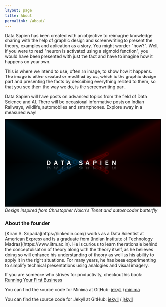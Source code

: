 ```yaml
---
layout: page
title: About
permalink: /about/
---
```

Data Sapien has been created with an objective to reimagine knowledge sharing with the help of graphic design and screenwriting to present the theory, examples and aplication as a story. You might wonder "how?". Well, if you were to read "neuron is activated using a sigmoid function", you would have been presented with just the fact and have to imagine how it happens on your own. 

This is where we intend to use, often an image, to show how it happens. The image is either created or modified by us, which is the graphic design part and presenting the facts by describing everything related to them, so that you see them the way we do, is the screenwriting part.

Data Sapien will have posts on advanced topics from the field of Data Science and AI. There will be occasional informative posts on Indian Railways, wildlife, automobiles and smartphones. Explore away in a measured way! 


![Data Sapien logo](/assets/logo.png)
*Design inspired from Christopher Nolan's Tenet and autoencoder butterfly*
<br>

<h3> About the founder </h3>
[Kiran S. Sripada](https://linkedin.com/) works as a Data Scientist at American Express and is a graduate from [Indian Institute of Technology Madras](https://www.iitm.ac.in). He is curious to learn the rationale behind the conceptulisation of theory along with the theory itself, as he believes doing so will enhance his understanding of theory as well as his ability to apply it in the right situations. For many years, he has been experimenting to simplify technical presentations using analogies and visual imagery.

If you are someone who strives for productivity, checkout his book:
<br>[Running Your First Business](/running-your-first-business/)

You can find the source code for Minima at GitHub:
[jekyll][jekyll-organization] /
[minima](https://github.com/jekyll/minima)

You can find the source code for Jekyll at GitHub:
[jekyll][jekyll-organization] /
[jekyll](https://github.com/jekyll/jekyll)


[jekyll-organization]: https://github.com/jekyll
